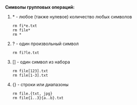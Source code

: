 **Символы групповых операций:** 
1. \* - любое (также нулевое) количество любых символов

       rm fi*e.txt  
       rm file*  
       rm *

2. \? - один произвольный символ

       rm fi?le.txt
    
3. \[\] - один символ из набора

       rm file[123].txt
       rm file[1-3].txt

4. \{\} - строки или диапазоны

       rm file.{txt, jpg}
       rm file{1..3}{a..b}.txt
